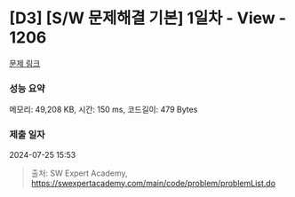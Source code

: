 # [D3] [S/W 문제해결 기본] 1일차 - View - 1206 

[문제 링크](https://swexpertacademy.com/main/code/problem/problemDetail.do?contestProbId=AV134DPqAA8CFAYh) 

### 성능 요약

메모리: 49,208 KB, 시간: 150 ms, 코드길이: 479 Bytes

### 제출 일자

2024-07-25 15:53



> 출처: SW Expert Academy, https://swexpertacademy.com/main/code/problem/problemList.do
